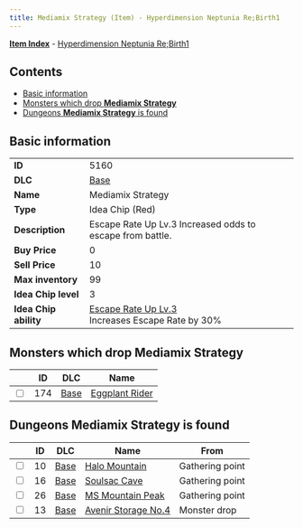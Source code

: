 ```yaml
---
title: Mediamix Strategy (Item) - Hyperdimension Neptunia Re;Birth1
---
```


[**Item Index**](/neptunia/rb1/item/index.html) - [Hyperdimension Neptunia Re;Birth1](/neptunia/rb1)

## Contents

- [Basic information](#basic-information)
- [Monsters which drop **Mediamix Strategy**](#monsters-which-drop-mediamix-strategy)
- [Dungeons **Mediamix Strategy** is found](#dungeons-mediamix-strategy-is-found)

## Basic information

|   |   |
| -- | -- |
| **ID** | 5160 |
| **DLC** | [Base](/neptunia/rb1/dlc/1-base.html) |
| **Name** | Mediamix Strategy |
| **Type** | Idea Chip (Red) |
| **Description** | Escape Rate Up Lv.3 Increased odds to escape from battle. |
| **Buy Price** | 0 |
| **Sell Price** | 10 |
| **Max inventory** | 99 |
| **Idea Chip level** | 3 |
| **Idea Chip ability** | [Escape Rate Up Lv.3](/neptunia/rb1/avatar/1-9659-escape-rate-up-lv-3.html)<br />Increases Escape Rate by 30% |


## Monsters which drop **Mediamix Strategy**

|    | ID | DLC | Name |
| -- | -- | --- | ---- |
| <input type="checkbox" id="rb1-monster-1-174" class="trackbox" /> | 174 | [Base](/neptunia/rb1/dlc/1-base.html) | [Eggplant Rider](/neptunia/rb1/monster/1-174-eggplant-rider.html) |


## Dungeons **Mediamix Strategy** is found

|    | ID | DLC | Name | From |
| -- | -- | --- | ---- | ---- |
| <input type="checkbox" id="rb1-dungeon-1-10" class="trackbox" /> | 10 | [Base](/neptunia/rb1/dlc/1-base.html) | [Halo Mountain](/neptunia/rb1/dungeon/1-10-halo-mountain.html) | Gathering point |
| <input type="checkbox" id="rb1-dungeon-1-16" class="trackbox" /> | 16 | [Base](/neptunia/rb1/dlc/1-base.html) | [Soulsac Cave](/neptunia/rb1/dungeon/1-16-soulsac-cave.html) | Gathering point |
| <input type="checkbox" id="rb1-dungeon-1-26" class="trackbox" /> | 26 | [Base](/neptunia/rb1/dlc/1-base.html) | [MS Mountain Peak](/neptunia/rb1/dungeon/1-26-ms-mountain-peak.html) | Gathering point |
| <input type="checkbox" id="rb1-dungeon-1-13" class="trackbox" /> | 13 | [Base](/neptunia/rb1/dlc/1-base.html) | [Avenir Storage No.4](/neptunia/rb1/dungeon/1-13-avenir-storage-no-4.html) | Monster drop |
